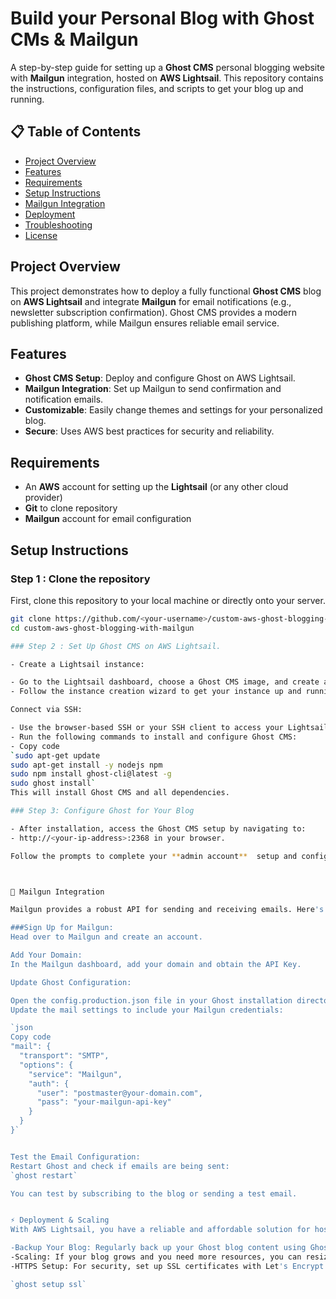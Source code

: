 # Build your Personal Blog with Ghost CMs & Mailgun
A step-by-step guide for setting up a **Ghost CMS** personal blogging website with **Mailgun** integration, hosted on **AWS Lightsail**. This repository contains the instructions, configuration files, and scripts to get your blog up and running.

## 📋 **Table of Contents**
- [Project Overview](#project-overview)
- [Features](#features)
- [Requirements](#requirements)
- [Setup Instructions](#setup-instructions)
- [Mailgun Integration](#mailgun-integration)
- [Deployment](#deployment)
- [Troubleshooting](#troubleshooting)
- [License](#license)

## Project Overview 
This project demonstrates how to deploy a fully functional  **Ghost CMS** blog on **AWS Lightsail** and integrate **Mailgun** for email notifications (e.g., newsletter subscription confirmation). Ghost CMS provides a modern publishing platform, while Mailgun ensures reliable email service.

## Features 
- **Ghost CMS Setup**: Deploy and configure Ghost on AWS Lightsail.
- **Mailgun Integration**: Set up Mailgun to send confirmation and notification emails.
- **Customizable**: Easily change themes and settings for your personalized blog.
- **Secure**: Uses AWS best practices for security and reliability.

## Requirements 
- An **AWS** account for setting up the **Lightsail** (or any other cloud provider)
- **Git** to clone repository
- **Mailgun** account for email configuration

## Setup Instructions

### Step 1 : Clone the repository 

First, clone this repository to your local machine or directly onto your server.
```bash
git clone https://github.com/<your-username>/custom-aws-ghost-blogging-with-mailgun.git
cd custom-aws-ghost-blogging-with-mailgun

### Step 2 : Set Up Ghost CMS on AWS Lightsail.

- Create a Lightsail instance:

- Go to the Lightsail dashboard, choose a Ghost CMS image, and create an instance.
- Follow the instance creation wizard to get your instance up and running.

Connect via SSH:

- Use the browser-based SSH or your SSH client to access your Lightsail instance.
- Run the following commands to install and configure Ghost CMS:
- Copy code
`sudo apt-get update
sudo apt-get install -y nodejs npm
sudo npm install ghost-cli@latest -g
sudo ghost install`
This will install Ghost CMS and all dependencies.

### Step 3: Configure Ghost for Your Blog

- After installation, access the Ghost CMS setup by navigating to:
- http://<your-ip-address>:2368 in your browser.

Follow the prompts to complete your **admin account**  setup and configure your blog.



📧 Mailgun Integration

Mailgun provides a robust API for sending and receiving emails. Here's how to configure Mailgun for your Ghost CMS setup:

###Sign Up for Mailgun:
Head over to Mailgun and create an account.

Add Your Domain:
In the Mailgun dashboard, add your domain and obtain the API Key.

Update Ghost Configuration:

Open the config.production.json file in your Ghost installation directory.
Update the mail settings to include your Mailgun credentials:

`json
Copy code
"mail": {
  "transport": "SMTP",
  "options": {
    "service": "Mailgun",
    "auth": {
      "user": "postmaster@your-domain.com",
      "pass": "your-mailgun-api-key"
    }
  }
}`


Test the Email Configuration:
Restart Ghost and check if emails are being sent:
`ghost restart`

You can test by subscribing to the blog or sending a test email.


⚡ Deployment & Scaling
With AWS Lightsail, you have a reliable and affordable solution for hosting Ghost CMS. Here are some tips for scaling and deployment:

-Backup Your Blog: Regularly back up your Ghost blog content using Ghost's backup commands.
-Scaling: If your blog grows and you need more resources, you can resize your Lightsail instance or set up additional instances for better performance.
-HTTPS Setup: For security, set up SSL certificates with Let's Encrypt on your instance:

`ghost setup ssl`











